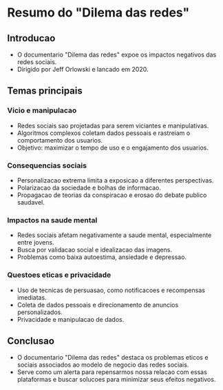 # Resumo do "Dilema das redes"

## Introducao
- O documentario "Dilema das redes" expoe os impactos negativos das redes sociais.
- Dirigido por Jeff Orlowski e lancado em 2020.

## Temas principais

### Vicio e manipulacao
- Redes sociais sao projetadas para serem viciantes e manipulativas.
- Algoritmos complexos coletam dados pessoais e rastreiam o comportamento dos usuarios.
- Objetivo: maximizar o tempo de uso e o engajamento dos usuarios.

### Consequencias sociais
- Personalizacao extrema limita a exposicao a diferentes perspectivas.
- Polarizacao da sociedade e bolhas de informacao.
- Propagacao de teorias da conspiracao e erosao do debate publico saudavel.

### Impactos na saude mental
- Redes sociais afetam negativamente a saude mental, especialmente entre jovens.
- Busca por validacao social e idealizacao das imagens.
- Problemas como baixa autoestima, ansiedade e depressao.

### Questoes eticas e privacidade
- Uso de tecnicas de persuasao, como notificacoes e recompensas imediatas.
- Coleta de dados pessoais e direcionamento de anuncios personalizados.
- Privacidade e manipulacao de dados.

## Conclusao
- O documentario "Dilema das redes" destaca os problemas eticos e sociais associados ao modelo de negocio das redes sociais.
- Serve como um alerta para repensarmos nossa relacao com essas plataformas e buscar solucoes para minimizar seus efeitos negativos.
